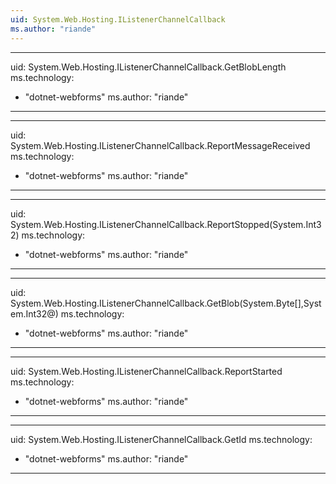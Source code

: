 ```yaml
---
uid: System.Web.Hosting.IListenerChannelCallback
ms.author: "riande"
---
```


---
uid: System.Web.Hosting.IListenerChannelCallback.GetBlobLength
ms.technology: 
  - "dotnet-webforms"
ms.author: "riande"
---

---
uid: System.Web.Hosting.IListenerChannelCallback.ReportMessageReceived
ms.technology: 
  - "dotnet-webforms"
ms.author: "riande"
---

---
uid: System.Web.Hosting.IListenerChannelCallback.ReportStopped(System.Int32)
ms.technology: 
  - "dotnet-webforms"
ms.author: "riande"
---

---
uid: System.Web.Hosting.IListenerChannelCallback.GetBlob(System.Byte[],System.Int32@)
ms.technology: 
  - "dotnet-webforms"
ms.author: "riande"
---

---
uid: System.Web.Hosting.IListenerChannelCallback.ReportStarted
ms.technology: 
  - "dotnet-webforms"
ms.author: "riande"
---

---
uid: System.Web.Hosting.IListenerChannelCallback.GetId
ms.technology: 
  - "dotnet-webforms"
ms.author: "riande"
---
